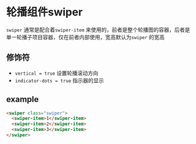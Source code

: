 # 轮播组件swiper

`swiper` 通常是配合着`swiper-item` 来使用的，前者是整个轮播图的容器，后者是单一轮播子项目容器，仅在前者内部使用，宽高默认为`swiper` 的宽高

## 修饰符

- `vertical = true` 设置轮播滚动方向
- `indicator-dots = true` 指示器的显示

## example

``` html
<swiper class="swiper">
  <swiper-item>1</swiper-item>
  <swiper-item>2</swiper-item>
  <swiper-item>3</swiper-item>
</swiper>
```

